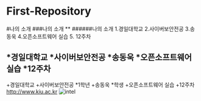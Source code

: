 # First-Repository
#나의 소개
###나의 소개
**
######나의 소개
1.경일대학교
2.사이버보안전공
3.송동욱
4.오픈소프트웨어 실습
5. 12주차

*경일대학교
*사이버보안전공
*송동욱
*오픈소프트웨어 실습
*12주차
---
+경일대학교
+사이버보안전공
  *1학년
+송동욱
 *학생
+오픈소프트웨어 실습
+12주차
<http://www.kiu.ac.kr>
![intel](/images/Intel.jpg)
